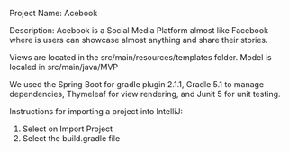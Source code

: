 Project Name: Acebook

Description:
Acebook is a Social Media Platform almost like Facebook where is users can showcase almost anything and share their stories.

Views are located in the src/main/resources/templates folder.
Model is localed in src/main/java/MVP

We used the Spring Boot for gradle plugin 2.1.1, Gradle 5.1 to manage dependencies, Thymeleaf for view rendering,
and Junit 5 for unit testing.


Instructions for importing a project into IntelliJ:

1. Select on Import Project
2. Select the build.gradle file


